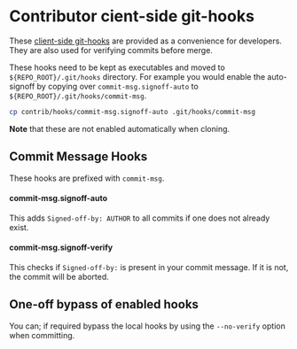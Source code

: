 # Contributor cient-side git-hooks

These [client-side git-hooks](http://git-scm.com/book/en/v2/Customizing-Git-An-Example-Git-Enforced-Policy#Client-Side-Hooks) are provided as a convenience for developers. They are also used for verifying commits before merge.

These hooks need to be kept as executables and moved to `${REPO_ROOT}/.git/hooks` directory. For example you would enable the auto-signoff by copying over `commit-msg.signoff-auto` to `${REPO_ROOT}/.git/hooks/commit-msg`.

```sh
cp contrib/hooks/commit-msg.signoff-auto .git/hooks/commit-msg
```
**Note** that these are not enabled automatically when cloning.

## Commit Message Hooks
These hooks are prefixed with `commit-msg`.

#### commit-msg.signoff-auto
This adds `Signed-off-by: AUTHOR` to all commits if one does not already exist.

#### commit-msg.signoff-verify
This checks if `Signed-off-by:` is present in your commit message. If it is not, the commit will be aborted.

## One-off bypass of enabled hooks
You can; if required bypass the local hooks by using the `--no-verify` option when committing.
